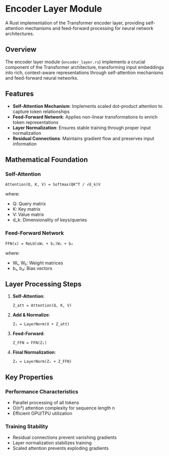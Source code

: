 # Encoder Layer Module

A Rust implementation of the Transformer encoder layer, providing self-attention mechanisms and feed-forward processing for neural network architectures.

## Overview

The encoder layer module (`encoder_layer.rs`) implements a crucial component of the Transformer architecture, transforming input embeddings into rich, context-aware representations through self-attention mechanisms and feed-forward neural networks.

## Features

- **Self-Attention Mechanism**: Implements scaled dot-product attention to capture token relationships
- **Feed-Forward Network**: Applies non-linear transformations to enrich token representations
- **Layer Normalization**: Ensures stable training through proper input normalization
- **Residual Connections**: Maintains gradient flow and preserves input information

## Mathematical Foundation

### Self-Attention

```
Attention(Q, K, V) = Softmax(QK^T / √d_k)V
```

where:

- Q: Query matrix
- K: Key matrix
- V: Value matrix
- d_k: Dimensionality of keys/queries

### Feed-Forward Network

```
FFN(x) = ReLU(xW₁ + b₁)W₂ + b₂
```

where:

- W₁, W₂: Weight matrices
- b₁, b₂: Bias vectors

## Layer Processing Steps

1. **Self-Attention**:

   ```
   Z_att = Attention(Q, K, V)
   ```

2. **Add & Normalize**:

   ```
   Z₁ = LayerNorm(X + Z_att)
   ```

3. **Feed-Forward**:

   ```
   Z_FFN = FFN(Z₁)
   ```

4. **Final Normalization**:
   ```
   Z₂ = LayerNorm(Z₁ + Z_FFN)
   ```

## Key Properties

### Performance Characteristics

- Parallel processing of all tokens
- O(n²) attention complexity for sequence length n
- Efficient GPU/TPU utilization

### Training Stability

- Residual connections prevent vanishing gradients
- Layer normalization stabilizes training
- Scaled attention prevents exploding gradients
